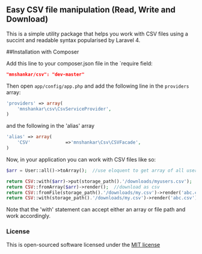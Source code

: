 ## Easy CSV file manipulation (Read, Write and Download)

This is a simple utility package that helps you work with CSV files
using a succint and readable syntax popularised by Laravel 4.

##Installation with Composer

Add this line to your composer.json file in the `require field:

```json
"mnshankar/csv": "dev-master"
```

Then open `app/config/app.php` and add the following line in the `providers` array:

```php
'providers' => array(
    'mnshankar\csv\CsvServiceProvider',
)
```
and the following in the 'alias' array

```php
'alias' => array(
    'CSV'             =>'mnshankar\Csv\CSVFacade',
)
```
Now, in your application you can work with CSV files like so:

```php
$arr = User::all()->toArray();	//use eloquent to get array of all users in 'users' table

return CSV::with($arr)->put(storage_path().'/downloads/myusers.csv');	//store as csv in this path
return CSV::fromArray($arr)->render();	//download as csv
return CSV::fromFile(storage_path().'/downloads/my.csv')->render('abc.csv'); //render saved csv file as a downloadable document
return CSV::with(storage_path().'/downloads/my.csv')->render('abc.csv'); //use 'with'.. same as previous
```    

Note that the 'with' statement can accept either an array or file path and work accordingly.

### License

This is open-sourced software licensed under the [MIT license](http://opensource.org/licenses/MIT)